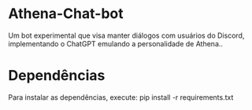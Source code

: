 # Athena-Chat-bot
Um bot experimental que visa manter diálogos com usuários do Discord, implementando o ChatGPT emulando a personalidade de Athena..

# Dependências
Para instalar as dependências, execute: 
    pip install -r requirements.txt
